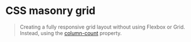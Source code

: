 # CSS masonry grid

> Creating a fully responsive grid layout without using Flexbox or Grid. Instead, using the [column-count](https://developer.mozilla.org/en-US/docs/Web/CSS/column-count) property.
